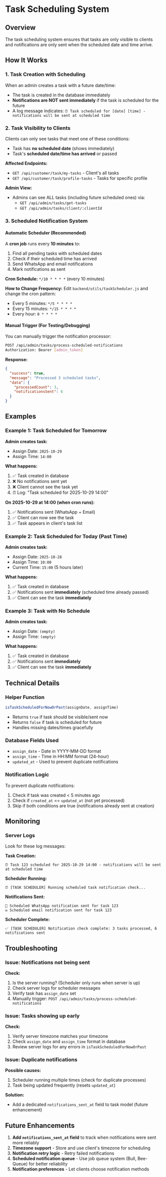 # Task Scheduling System

## Overview
The task scheduling system ensures that tasks are only visible to clients and notifications are only sent when the scheduled date and time arrive.

## How It Works

### 1. **Task Creation with Scheduling**
When an admin creates a task with a future date/time:
- The task is created in the database immediately
- **Notifications are NOT sent immediately** if the task is scheduled for the future
- A log message indicates: `⏰ Task scheduled for [date] [time] - notifications will be sent at scheduled time`

### 2. **Task Visibility to Clients**
Clients can only see tasks that meet one of these conditions:
- Task has **no scheduled date** (shows immediately)
- Task's **scheduled date/time has arrived** or passed

**Affected Endpoints:**
- `GET /api/customer/task/my-tasks` - Client's all tasks
- `GET /api/customer/task/profile-tasks` - Tasks for specific profile

**Admin View:**
- Admins can see ALL tasks (including future scheduled ones) via:
  - `GET /api/admin/tasks/get-tasks`
  - `GET /api/admin/tasks/client/:clientId`

### 3. **Scheduled Notification System**

#### Automatic Scheduler (Recommended)
A **cron job** runs every **10 minutes** to:
1. Find all pending tasks with scheduled dates
2. Check if their scheduled time has arrived
3. Send WhatsApp and email notifications
4. Mark notifications as sent

**Cron Schedule:** `*/10 * * * *` (every 10 minutes)

**How to Change Frequency:**
Edit `backend/utils/taskScheduler.js` and change the cron pattern:
- Every 5 minutes: `*/5 * * * *`
- Every 15 minutes: `*/15 * * * *`
- Every hour: `0 * * * *`

#### Manual Trigger (For Testing/Debugging)
You can manually trigger the notification processor:
```bash
POST /api/admin/tasks/process-scheduled-notifications
Authorization: Bearer [admin_token]
```

**Response:**
```json
{
  "success": true,
  "message": "Processed 3 scheduled tasks",
  "data": {
    "processedCount": 3,
    "notificationsSent": 6
  }
}
```

## Examples

### Example 1: Task Scheduled for Tomorrow
**Admin creates task:**
- Assign Date: `2025-10-29`
- Assign Time: `14:00`

**What happens:**
1. ✅ Task created in database
2. ❌ No notifications sent yet
3. ❌ Client cannot see the task yet
4. ⏰ Log: "Task scheduled for 2025-10-29 14:00"

**On 2025-10-29 at 14:00 (when cron runs):**
1. ✅ Notifications sent (WhatsApp + Email)
2. ✅ Client can now see the task
3. ✅ Task appears in client's task list

### Example 2: Task Scheduled for Today (Past Time)
**Admin creates task:**
- Assign Date: `2025-10-28`
- Assign Time: `10:00`
- Current Time: `15:00` (5 hours later)

**What happens:**
1. ✅ Task created in database
2. ✅ Notifications sent **immediately** (scheduled time already passed)
3. ✅ Client can see the task **immediately**

### Example 3: Task with No Schedule
**Admin creates task:**
- Assign Date: `(empty)`
- Assign Time: `(empty)`

**What happens:**
1. ✅ Task created in database
2. ✅ Notifications sent **immediately**
3. ✅ Client can see the task **immediately**

## Technical Details

### Helper Function
```javascript
isTaskScheduledForNowOrPast(assignDate, assignTime)
```
- Returns `true` if task should be visible/sent now
- Returns `false` if task is scheduled for future
- Handles missing dates/times gracefully

### Database Fields Used
- `assign_date` - Date in YYYY-MM-DD format
- `assign_time` - Time in HH:MM format (24-hour)
- `updated_at` - Used to prevent duplicate notifications

### Notification Logic
To prevent duplicate notifications:
1. Check if task was created < 5 minutes ago
2. Check if `created_at` == `updated_at` (not yet processed)
3. Skip if both conditions are true (notifications already sent at creation)

## Monitoring

### Server Logs
Look for these log messages:

**Task Creation:**
```
⏰ Task 123 scheduled for 2025-10-29 14:00 - notifications will be sent at scheduled time
```

**Scheduler Running:**
```
⏰ [TASK SCHEDULER] Running scheduled task notification check...
```

**Notifications Sent:**
```
📱 Scheduled WhatsApp notification sent for task 123
✉️ Scheduled email notification sent for task 123
```

**Scheduler Complete:**
```
✅ [TASK SCHEDULER] Notification check complete: 3 tasks processed, 6 notifications sent
```

## Troubleshooting

### Issue: Notifications not being sent
**Check:**
1. Is the server running? (Scheduler only runs when server is up)
2. Check server logs for scheduler messages
3. Verify task has `assign_date` set
4. Manually trigger: `POST /api/admin/tasks/process-scheduled-notifications`

### Issue: Tasks showing up early
**Check:**
1. Verify server timezone matches your timezone
2. Check `assign_date` and `assign_time` format in database
3. Review server logs for any errors in `isTaskScheduledForNowOrPast`

### Issue: Duplicate notifications
**Possible causes:**
1. Scheduler running multiple times (check for duplicate processes)
2. Task being updated frequently (resets `updated_at`)

**Solution:**
- Add a dedicated `notifications_sent_at` field to task model (future enhancement)

## Future Enhancements

1. **Add `notifications_sent_at` field** to track when notifications were sent more reliably
2. **Timezone support** - Store and use client's timezone for scheduling
3. **Notification retry logic** - Retry failed notifications
4. **Scheduled notification queue** - Use job queue system (Bull, Bee-Queue) for better reliability
5. **Notification preferences** - Let clients choose notification methods

